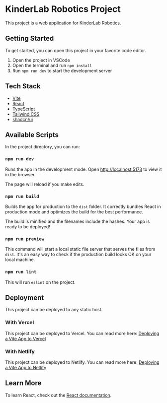 # KinderLab Robotics Project

This project is a web application for KinderLab Robotics.

## Getting Started

To get started, you can open this project in your favorite code editor.

1. Open the project in VSCode
2. Open the terminal and run `npm install`
3. Run `npm run dev` to start the development server

## Tech Stack

- [Vite](https://vitejs.dev/)
- [React](https://react.dev/)
- [TypeScript](https://www.typescriptlang.org/)
- [Tailwind CSS](https://tailwindcss.com/)
- [shadcn/ui](https://ui.shadcn.com/)

## Available Scripts

In the project directory, you can run:

### `npm run dev`

Runs the app in the development mode.
Open [http://localhost:5173](http://localhost:5173) to view it in the browser.

The page will reload if you make edits.

### `npm run build`

Builds the app for production to the `dist` folder.
It correctly bundles React in production mode and optimizes the build for the best performance.

The build is minified and the filenames include the hashes.
Your app is ready to be deployed!

### `npm run preview`

This command will start a local static file server that serves the files from `dist`.
It's an easy way to check if the production build looks OK on your local machine.

### `npm run lint`

This will run `eslint` on the project.

## Deployment

This project can be deployed to any static host.

### With Vercel

This project can be deployed to Vercel. You can read more here: [Deploying a Vite App to Vercel](https://vitejs.dev/guide/static-deploy.html#vercel)

### With Netlify

This project can be deployed to Netlify. You can read more here: [Deploying a Vite App to Netlify](https://vitejs.dev/guide/static-deploy.html#netlify)

## Learn More

To learn React, check out the [React documentation](https://reactjs.org/).

